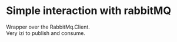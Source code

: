 # Simple interaction with rabbitMQ <br/>
Wrapper over the RabbitMq.Client. <br/>
Very izi to publish and consume.
